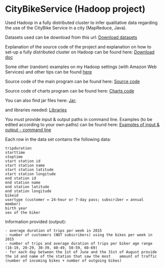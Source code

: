 # CityBikeService (Hadoop project)

Used Hadoop in a fully distributed cluster to infer qualitative data regarding the use of the CityBike Service in a city (MapReduce, Java).

Datasets used can be download from this url: 
[Download datasets](http://home.deib.polimi.it/guinea/Materiale/Middleware/index.html)

Explanation of the source code of the project and explanation on how to set-up a fully distributed cluster on Hadoop can be found here: 
[Download doc](https://github.com/daler3/CityBikeService_Hadoop/blob/master/Doc-CityBikeService_Hadoop.pdf)

Some other (random) examples on my Hadoop settings (with Amazon Web Services) and other tips can be found [here](https://github.com/daler3/CityBikeService_Hadoop/tree/master/setting_hadoop/hadoopprj)

Source code of the main program can be found here: 
[Source code](https://github.com/daler3/CityBikeService_Hadoop/tree/master/Source_Code_CityBikeHadoop/CityBike_Comp/src/primo)

Source code of charts program can be found here: 
[Charts code](https://github.com/daler3/CityBikeService_Hadoop/tree/master/Source_Code_CityBikeHadoop/CityBike_charts/src/charts)

You can also find jar files here: [Jar](https://github.com/daler3/CityBikeService_Hadoop/tree/master/Jar_files); 

and libraries needed: [Libraries](https://github.com/daler3/CityBikeService_Hadoop/tree/master/Libraries)


You must provide input & output paths in command line. Examples (to be edited according to your own paths) can be found here:
[Examples of input & output - command line](https://github.com/daler3/CityBikeService_Hadoop/blob/master/CityBike_Arguments.txt)




Each row in the data set contains the following data:

    tripduration
    starttime
    stoptime
    start station id
    start station name
    start station latitude
    start station longitude
    end station id
    end station name
    end station latitude
    end station longitude
    bikeid
    usertype (customer = 24-hour or 7-day pass; subscriber = annual member)
    birth year
    sex of the biker 


Information provided (output): 

    - average duration of trips per week in 2015
    - number of customers (NOT subscribers) using the bikes per week in 2015
    - number of trips and average duration of trips per biker age range (16-19, 20-29, 30-39, 40-49, 50-59, 60-69)
    - for each day between the 1st of June and the 31st of August provide the id and name of the station that saw the most    amount of traffic (number of incoming bikes + number of outgoing bikes) 
